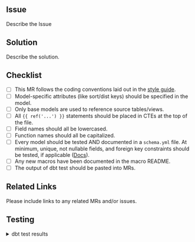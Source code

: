 ## Issue

Describe the Issue


## Solution

Describe the solution.

## Checklist

- [ ] This MR follows the coding conventions laid out in the [style guide](https://gitlab.com/meltano/meltano#dbt-coding-conventions).
- [ ] Model-specific attributes (like sort/dist keys) should be specified in the model.
- [ ] Only base models are used to reference source tables/views.
- [ ] All `{{ ref('...') }}` statements should be placed in CTEs at the top of the file.
- [ ] Field names should all be lowercased.
- [ ] Function names should all be capitalized.
- [ ] Every model should be tested AND documented in a `schema.yml` file. At minimum, unique, not nullable fields, and foreign key constraints should be tested, if applicable ([Docs](https://docs.getdbt.com/docs/testing-and-documentation)).
- [ ] Any new macros have been documented in the macro README.
- [ ] The output of dbt test should be pasted into MRs.

## Related Links

Please include links to any related MRs and/or issues.

## Testing

<details>
<summary> dbt test results </summary>

<pre><code>

Paste the results of dbt test here, including the command.

</code></pre>
</details>
